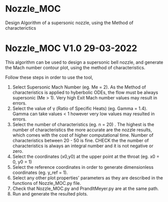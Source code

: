 # Nozzle_MOC
Design Algorithm of a supersonic nozzle, using the Method of characterictics

Nozzle_MOC V1.0 29-03-2022
===================================

This algorithm can be used to design a supersonic bell nozzle, and generate the Mach number contour plot, using the method of characteristics.

Follow these steps in order to use the tool,
1. Select Supersonic Mach Number (eg. Me = 2). As the Method of characteristics is applied to hyberbolic ODEs, the flow must be always supersonic (Me > 1). Very high Exit Mach number values may result in errors.
2. Select the value of γ (Ratio of Specific Heats) (eg. Gamma = 1.4). Gamma can take values < 1 however very low values may resulted in errors.
3. Select the number of characteristics (eg. n = 20) . The highest is the number of characteristics the more accurate are the nozzle results, which comes with the cost of higher computational time. Number of characteristics between 20 - 50 is fine. CHECK the the number of characteristics is always an integral number and it is not negative or zero.
4. Select the coordinates (x0,y0) at the upper point at the throat (eg. x0 = 0, y0 = 1)
5. Select the reference coordinates in order to generate dimensionless coordinates (eg. y_ref = 1).
6. Select any other plot properties' parameters as they are described in the functions of Nozzle_MOC.py file.
7. Check that Nozzle_MOC.py and PrandltMeyer.py are at the same path.
8. Run and generate the resulted plots.
